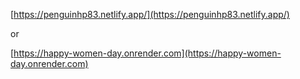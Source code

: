 [https://penguinhp83.netlify.app/](https://penguinhp83.netlify.app/)

or 

[https://happy-women-day.onrender.com](https://happy-women-day.onrender.com)
